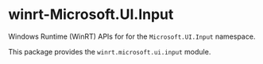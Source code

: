 <!-- warning: Please don't edit this file. It was automatically generated. -->

# winrt-Microsoft.UI.Input

Windows Runtime (WinRT) APIs for for the `Microsoft.UI.Input` namespace.

This package provides the `winrt.microsoft.ui.input` module.
